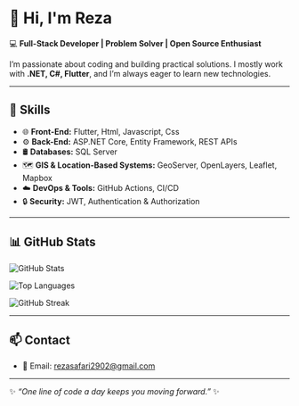 # 👋 Hi, I'm Reza

💻 **Full-Stack Developer | Problem Solver | Open Source Enthusiast**

I’m passionate about coding and building practical solutions. I mostly work with **.NET, C#, Flutter**, and I’m always eager to learn new technologies.  

---

## 🚀 Skills

- 🌐 **Front-End:**  Flutter, Html, Javascript, Css  
- ⚙️ **Back-End:** ASP.NET Core, Entity Framework, REST APIs  
- 🛢️ **Databases:** SQL Server  
- 🗺️ **GIS & Location-Based Systems:** GeoServer, OpenLayers, Leaflet, Mapbox  
- ☁️ **DevOps & Tools:** GitHub Actions, CI/CD  
- 🔒 **Security:** JWT, Authentication & Authorization  

---

## 📊 GitHub Stats

![GitHub Stats](https://github-readme-stats.vercel.app/api?username=rezasafari1374&show_icons=true&theme=radical&count_private=true)

![Top Languages](https://github-readme-stats.vercel.app/api/top-langs/?username=rezasafari1374&layout=compact&theme=radical&count_private=true)

![GitHub Streak](https://github-readme-streak-stats.herokuapp.com?user=rezasafari1374&theme=radical&hide_border=false)

---

## 📫 Contact
- 📧 Email: rezasafari2902@gmail.com  

---

✨ *“One line of code a day keeps you moving forward.”* ✨
